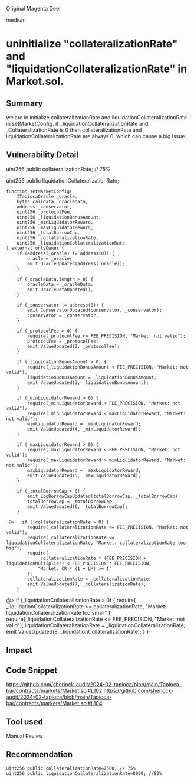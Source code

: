 Original Magenta Deer

medium

# uninitialize    "collateralizationRate" and "liquidationCollateralizationRate"  in Market.sol.

## Summary
we are in initialize collateralizationRate and liquidationCollateralizationRate in setMarketConfig. if _liquidationCollateralizationRate and _CollateralizationRate is 0 then collateralizationRate and liquidationCollateralizationRate are always 0. which can cause a big issue.
## Vulnerability Detail
uint256 public collateralizationRate; // 75%
    
uint256 public liquidationCollateralizationRate;


    function setMarketConfig(
        ITapiocaOracle _oracle,
        bytes calldata _oracleData,
        address _conservator,
        uint256 _protocolFee,
        uint256 _liquidationBonusAmount,
        uint256 _minLiquidatorReward,
        uint256 _maxLiquidatorReward,
        uint256 _totalBorrowCap,
        uint256 _collateralizationRate,
        uint256 _liquidationCollateralizationRate
    ) external onlyOwner {
        if (address(_oracle) != address(0)) {
            oracle = _oracle;
            emit OracleUpdated(address(_oracle));
        }

        if (_oracleData.length > 0) {
            oracleData = _oracleData;
            emit OracleDataUpdated();
        }

        if (_conservator != address(0)) {
            emit ConservatorUpdated(conservator, _conservator);
            conservator = _conservator;
        }

        if (_protocolFee > 0) {
            require(_protocolFee <= FEE_PRECISION, "Market: not valid");
            protocolFee = _protocolFee;
            emit ValueUpdated(2, _protocolFee);
        }

        if (_liquidationBonusAmount > 0) {
            require(_liquidationBonusAmount < FEE_PRECISION, "Market: not valid");
            liquidationBonusAmount = _liquidationBonusAmount;
            emit ValueUpdated(3, _liquidationBonusAmount);
        }

        if (_minLiquidatorReward > 0) {
            require(_minLiquidatorReward < FEE_PRECISION, "Market: not valid");
            require(_minLiquidatorReward < maxLiquidatorReward, "Market: not valid");
            minLiquidatorReward = _minLiquidatorReward;
            emit ValueUpdated(4, _minLiquidatorReward);
        }

        if (_maxLiquidatorReward > 0) {
            require(_maxLiquidatorReward < FEE_PRECISION, "Market: not valid");
            require(_maxLiquidatorReward > minLiquidatorReward, "Market: not valid");
            maxLiquidatorReward = _maxLiquidatorReward;
            emit ValueUpdated(5, _maxLiquidatorReward);
        }

        if (_totalBorrowCap > 0) {
            emit LogBorrowCapUpdated(totalBorrowCap, _totalBorrowCap);
            totalBorrowCap = _totalBorrowCap;
            emit ValueUpdated(6, _totalBorrowCap);
        }

     @>   if (_collateralizationRate > 0) {
            require(_collateralizationRate <= FEE_PRECISION, "Market: not valid");
            require(_collateralizationRate <= liquidationCollateralizationRate, "Market: collateralizationRate too big");
            require(
                _collateralizationRate * (FEE_PRECISION + liquidationMultiplier) < FEE_PRECISION * FEE_PRECISION,
                "Market: CR * (1 + LM) >= 1"
            );
            collateralizationRate = _collateralizationRate;
            emit ValueUpdated(7, _collateralizationRate);
        }

   @>     if (_liquidationCollateralizationRate > 0) {
            require(
                _liquidationCollateralizationRate >= collateralizationRate,
                "Market: liquidationCollateralizationRate too small"
            );
            require(_liquidationCollateralizationRate <= FEE_PRECISION, "Market: not valid");
            liquidationCollateralizationRate = _liquidationCollateralizationRate;
            emit ValueUpdated(8, _liquidationCollateralizationRate);
        }
    }
## Impact

## Code Snippet
https://github.com/sherlock-audit/2024-02-tapioca/blob/main/Tapioca-bar/contracts/markets/Market.sol#L102
https://github.com/sherlock-audit/2024-02-tapioca/blob/main/Tapioca-bar/contracts/markets/Market.sol#L104
## Tool used

Manual Review

## Recommendation
    uint256 public collateralizationRate=7500; // 75%
    uint256 public liquidationCollateralizationRate=8000; //80%
